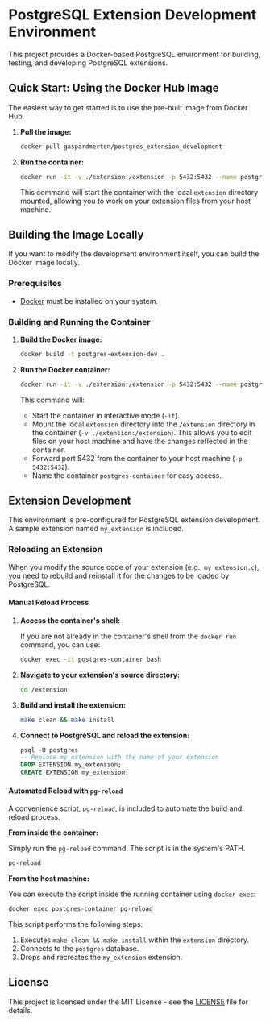# PostgreSQL Extension Development Environment

This project provides a Docker-based PostgreSQL environment for building, testing, and developing PostgreSQL extensions.

## Quick Start: Using the Docker Hub Image

The easiest way to get started is to use the pre-built image from Docker Hub.

1.  **Pull the image:**

    ```bash
    docker pull gaspardmerten/postgres_extension_development
    ```

2.  **Run the container:**

    ```bash
    docker run -it -v ./extension:/extension -p 5432:5432 --name postgres-container gaspardmerten/postgres_extension_development
    ```

    This command will start the container with the local `extension` directory mounted, allowing you to work on your extension files from your host machine.

## Building the Image Locally

If you want to modify the development environment itself, you can build the Docker image locally.

### Prerequisites

*   [Docker](https://docs.docker.com/get-docker/) must be installed on your system.

### Building and Running the Container

1.  **Build the Docker image:**

    ```bash
    docker build -t postgres-extension-dev .
    ```

2.  **Run the Docker container:**

    ```bash
    docker run -it -v ./extension:/extension -p 5432:5432 --name postgres-container postgres-extension-dev
    ```

    This command will:
    *   Start the container in interactive mode (`-it`).
    *   Mount the local `extension` directory into the `/extension` directory in the container (`-v ./extension:/extension`). This allows you to edit files on your host machine and have the changes reflected in the container.
    *   Forward port 5432 from the container to your host machine (`-p 5432:5432`).
    *   Name the container `postgres-container` for easy access.

## Extension Development

This environment is pre-configured for PostgreSQL extension development. A sample extension named `my_extension` is included.

### Reloading an Extension

When you modify the source code of your extension (e.g., `my_extension.c`), you need to rebuild and reinstall it for the changes to be loaded by PostgreSQL.

#### Manual Reload Process

1.  **Access the container's shell:**

    If you are not already in the container's shell from the `docker run` command, you can use:

    ```bash
    docker exec -it postgres-container bash
    ```

2.  **Navigate to your extension's source directory:**

    ```bash
    cd /extension
    ```

3.  **Build and install the extension:**

    ```bash
    make clean && make install
    ```

4.  **Connect to PostgreSQL and reload the extension:**

    ```sql
    psql -U postgres
    -- Replace my_extension with the name of your extension
    DROP EXTENSION my_extension;
    CREATE EXTENSION my_extension;
    ```

#### Automated Reload with `pg-reload`

A convenience script, `pg-reload`, is included to automate the build and reload process.

**From inside the container:**

Simply run the `pg-reload` command. The script is in the system's PATH.

```bash
pg-reload
```

**From the host machine:**

You can execute the script inside the running container using `docker exec`:

```bash
docker exec postgres-container pg-reload
```

This script performs the following steps:

1.  Executes `make clean && make install` within the `extension` directory.
2.  Connects to the `postgres` database.
3.  Drops and recreates the `my_extension` extension.

## License

This project is licensed under the MIT License - see the [LICENSE](LICENSE) file for details.